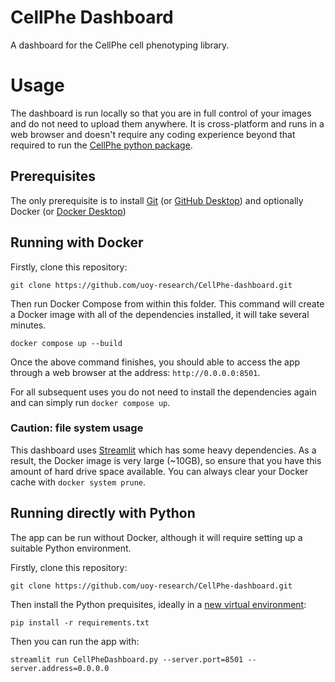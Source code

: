 # CellPhe Dashboard

A dashboard for the CellPhe cell phenotyping library.

# Usage

The dashboard is run locally so that you are in full control of your images and do not need to upload them anywhere.
It is cross-platform and runs in a web browser and doesn't require any coding experience beyond that required to run the [CellPhe python package](https://pypi.org/project/cellphe/).

## Prerequisites

The only prerequisite is to install [Git](https://git-scm.com/) (or [GitHub Desktop](https://desktop.github.com/download/)) and optionally Docker (or [Docker Desktop](https://www.docker.com/products/docker-desktop/)) 

## Running with Docker

Firstly, clone this repository:

`git clone https://github.com/uoy-research/CellPhe-dashboard.git`

Then run Docker Compose from within this folder.
This command will create a Docker image with all of the dependencies installed, it will take several minutes. 

`docker compose up --build`

Once the above command finishes, you should able to access the app through a web browser at the address: `http://0.0.0.0:8501`.

For all subsequent uses you do not need to install the dependencies again and can simply run `docker compose up`.

### Caution: file system usage

This dashboard uses [Streamlit](https://streamlit.io/) which has some heavy dependencies. 
As a result, the Docker image is very large (~10GB), so ensure that you have this amount of hard drive space available.
You can always clear your Docker cache with `docker system prune`.

## Running directly with Python

The app can be run without Docker, although it will require setting up a suitable Python environment.

Firstly, clone this repository:

`git clone https://github.com/uoy-research/CellPhe-dashboard.git`

Then install the Python prequisites, ideally in a [new virtual environment](https://docs.python.org/3/library/venv.html):

`pip install -r requirements.txt`

Then you can run the app with:

`streamlit run CellPheDashboard.py --server.port=8501 --server.address=0.0.0.0`
